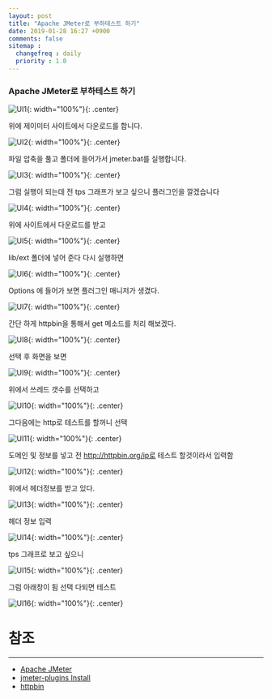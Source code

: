 ```yaml
---
layout: post
title: "Apache JMeter로 부하테스트 하기"
date: 2019-01-28 16:27 +0900
comments: false
sitemap :
  changefreq : daily
  priority : 1.0
---
```


### Apache JMeter로 부하테스트 하기

![UI1](https://sejoung.github.io/images/2019_01_28_01.jpg){: width="100%"}{: .center}

위에 제이미터 사이트에서 다운로드를 합니다.

![UI2](https://sejoung.github.io/images/2019_01_28_02.jpg){: width="100%"}{: .center}


파일 압축을 풀고 폴더에 들어가서 jmeter.bat를 실행합니다.

![UI3](https://sejoung.github.io/images/2019_01_28_03.jpg){: width="100%"}{: .center}

그럼 실행이 되는데 전 tps 그래프가 보고 싶으니 플러그인을 깔겠습니다

![UI4](https://sejoung.github.io/images/2019_01_28_04.jpg){: width="100%"}{: .center}

위에 사이트에서 다운로드를 받고

![UI5](https://sejoung.github.io/images/2019_01_28_05.jpg){: width="100%"}{: .center}

lib/ext 폴더에 넣어 준다 다시 실행하면

![UI6](https://sejoung.github.io/images/2019_01_28_06.jpg){: width="100%"}{: .center}

Options 에 들어가 보면 플러그인 매니저가 생겼다.

![UI7](https://sejoung.github.io/images/2019_01_28_07.jpg){: width="100%"}{: .center}

간단 하게 httpbin을 통해서 get 메소드를 처리 해보겠다.

![UI8](https://sejoung.github.io/images/2019_01_28_08.jpg){: width="100%"}{: .center}

선택 후 화면을 보면 

![UI9](https://sejoung.github.io/images/2019_01_28_09.jpg){: width="100%"}{: .center}

위에서 쓰레드 갯수를 선택하고 

![UI10](https://sejoung.github.io/images/2019_01_28_10.jpg){: width="100%"}{: .center}

그다음에는 http로 테스트를 할꺼니 선택

![UI11](https://sejoung.github.io/images/2019_01_28_11.jpg){: width="100%"}{: .center}

도메인 및 정보를 넣고 전 http://httpbin.org/ip로 테스트 할것이라서 입력함

![UI12](https://sejoung.github.io/images/2019_01_28_12.jpg){: width="100%"}{: .center}

위에서 헤더정보를 받고 있다.

![UI13](https://sejoung.github.io/images/2019_01_28_13.jpg){: width="100%"}{: .center}

헤더 정보 입력

![UI14](https://sejoung.github.io/images/2019_01_28_14.jpg){: width="100%"}{: .center}

tps 그래프로 보고 싶으니 

![UI15](https://sejoung.github.io/images/2019_01_28_15.jpg){: width="100%"}{: .center}

그럼 아래창이 됨 선택 다되면 테스트
 
![UI16](https://sejoung.github.io/images/2019_01_28_16.jpg){: width="100%"}{: .center}


# 참조
-----
* [Apache JMeter](http://jmeter.apache.org/)
* [jmeter-plugins Install](https://jmeter-plugins.org/install/Install/)
* [httpbin](http://httpbin.org/)


